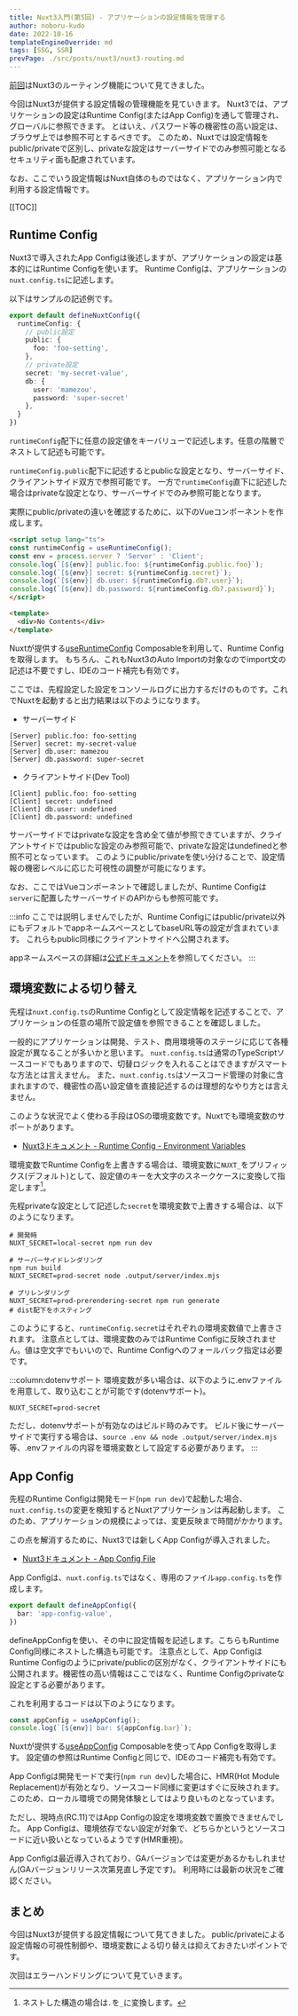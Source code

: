 ```yaml
---
title: Nuxt3入門(第5回) - アプリケーションの設定情報を管理する
author: noboru-kudo
date: 2022-10-16
templateEngineOverride: md
tags: [SSG, SSR]
prevPage: ./src/posts/nuxt3/nuxt3-routing.md
---
```


[前回](/nuxt/nuxt3-routing/)はNuxt3のルーティング機能について見てきました。

今回はNuxt3が提供する設定情報の管理機能を見ていきます。
Nuxt3では、アプリケーションの設定はRuntime Config(またはApp Config)を通して管理され、グローバルに参照できます。
とはいえ、パスワード等の機密性の高い設定は、ブラウザ上では参照不可とするべきです。
このため、Nuxtでは設定情報をpublic/privateで区別し、privateな設定はサーバーサイドでのみ参照可能となるセキュリティ面も配慮されています。

なお、ここでいう設定情報はNuxt自体のものではなく、アプリケーション内で利用する設定情報です。

[[TOC]]

## Runtime Config

Nuxt3で導入されたApp Configは後述しますが、アプリケーションの設定は基本的にはRuntime Configを使います。
Runtime Configは、アプリケーションの`nuxt.config.ts`に記述します。

以下はサンプルの記述例です。

```typescript
export default defineNuxtConfig({
  runtimeConfig: {
    // public設定
    public: {
      foo: 'foo-setting',
    },
    // private設定
    secret: 'my-secret-value',
    db: {
      user: 'mamezou',
      password: 'super-secret'
    },
  }
})
```
`runtimeConfig`配下に任意の設定値をキーバリューで記述します。任意の階層でネストして記述も可能です。

`runtimeConfig.public`配下に記述するとpublicな設定となり、サーバーサイド、クライアントサイド双方で参照可能です。
一方で`runtimeConfig`直下に記述した場合はprivateな設定となり、サーバーサイドでのみ参照可能となります。

実際にpublic/privateの違いを確認するために、以下のVueコンポーネントを作成します。

```html
<script setup lang="ts">
const runtimeConfig = useRuntimeConfig();
const env = process.server ? 'Server' : 'Client';
console.log(`[${env}] public.foo: ${runtimeConfig.public.foo}`);
console.log(`[${env}] secret: ${runtimeConfig.secret}`);
console.log(`[${env}] db.user: ${runtimeConfig.db?.user}`);
console.log(`[${env}] db.password: ${runtimeConfig.db?.password}`);
</script>

<template>
  <div>No Contents</div>
</template>
```

Nuxtが提供する[useRuntimeConfig](https://v3.nuxtjs.org/api/composables/use-runtime-config) Composableを利用して、Runtime Configを取得します。
もちろん、これもNuxt3のAuto Importの対象なのでimport文の記述は不要ですし、IDEのコード補完も有効です。

ここでは、先程設定した設定をコンソールログに出力するだけのものです。これでNuxtを起動すると出力結果は以下のようになります。

- サーバーサイド
```
[Server] public.foo: foo-setting
[Server] secret: my-secret-value
[Server] db.user: mamezou
[Server] db.password: super-secret
```

- クライアントサイド(Dev Tool)
```
[Client] public.foo: foo-setting
[Client] secret: undefined
[Client] db.user: undefined
[Client] db.password: undefined
```

サーバーサイドではprivateな設定を含め全て値が参照できていますが、クライアントサイドではpublicな設定のみ参照可能で、privateな設定はundefinedと参照不可となっています。
このようにpublic/privateを使い分けることで、設定情報の機密レベルに応じた可視性の調整が可能になります。

なお、ここではVueコンポーネントで確認しましたが、Runtime Configは`server`に配置したサーバーサイドのAPIからも参照可能です。

:::info
ここでは説明しませんでしたが、Runtime Configにはpublic/private以外にもデフォルトでappネームスペースとしてbaseURL等の設定が含まれています。
これらもpublic同様にクライアントサイドへ公開されます。

appネームスペースの詳細は[公式ドキュメント](https://v3.nuxtjs.org/api/configuration/nuxt-config#runtimeconfig)を参照してください。
:::

## 環境変数による切り替え
先程は`nuxt.config.ts`のRuntime Configとして設定情報を記述することで、アプリケーションの任意の場所で設定値を参照できることを確認しました。

一般的にアプリケーションは開発、テスト、商用環境等のステージに応じて各種設定が異なることが多いかと思います。
`nuxt.config.ts`は通常のTypeScriptソースコードでもありますので、切替ロジックを入れることはできますがスマートな方法とは言えません。
また、`nuxt.config.ts`はソースコード管理の対象に含まれますので、機密性の高い設定値を直接記述するのは理想的なやり方とは言えません。

このような状況でよく使わる手段はOSの環境変数です。Nuxtでも環境変数のサポートがあります。

- [Nuxt3ドキュメント - Runtime Config - Environment Variables](https://v3.nuxtjs.org/guide/going-further/runtime-config#environment-variables)

環境変数でRuntime Configを上書きする場合は、環境変数に`NUXT_`をプリフィックス(デフォルト)として、設定値のキーを大文字のスネークケースに変換して指定します[^1]。

[^1]: ネストした構造の場合は`.`を`_`に変換します。

先程privateな設定として記述した`secret`を環境変数で上書きする場合は、以下のようになります。

```shell
# 開発時
NUXT_SECRET=local-secret npm run dev

# サーバーサイドレンダリング
npm run build
NUXT_SECRET=prod-secret node .output/server/index.mjs

# プリレンダリング
NUXT_SECRET=prod-prerendering-secret npm run generate
# dist配下をホスティング
```

このようにすると、`runtimeConfig.secret`はそれぞれの環境変数値で上書きされます。
注意点としては、環境変数のみではRuntime Configに反映されません。値は空文字でもいいので、Runtime Configへのフォールバック指定は必要です。

:::column:dotenvサポート
環境変数が多い場合は、以下のように.envファイルを用意して、取り込むことが可能です(dotenvサポート)。

```text
NUXT_SECRET=prod-secret
```

ただし、dotenvサポートが有効なのはビルド時のみです。
ビルド後にサーバーサイドで実行する場合は、`source .env && node .output/server/index.mjs`等、.envファイルの内容を環境変数として設定する必要があります。
:::

## App Config

先程のRuntime Configは開発モード(`npm run dev`)で起動した場合、`nuxt.config.ts`の変更を検知するとNuxtアプリケーションは再起動します。
このため、アプリケーションの規模によっては、変更反映まで時間がかかります。

この点を解消するために、Nuxt3では新しくApp Configが導入されました。

- [Nuxt3ドキュメント - App Config File](https://v3.nuxtjs.org/guide/directory-structure/app.config)

App Configは、`nuxt.config.ts`ではなく、専用のファイル`app.config.ts`を作成します。

```typescript
export default defineAppConfig({
  bar: 'app-config-value',
})
```

defineAppConfigを使い、その中に設定情報を記述します。こちらもRuntime Config同様にネストした構造も可能です。
注意点として、App ConfigはRuntime Configのようにprivate/publicの区別がなく、クライアントサイドにも公開されます。機密性の高い情報はここではなく、Runtime Configのprivateな設定とする必要があります。

これを利用するコードは以下のようになります。

```typescript
const appConfig = useAppConfig();
console.log(`[${env}] bar: ${appConfig.bar}`);
```

Nuxtが提供する[useAppConfig](https://v3.nuxtjs.org/api/composables/use-app-config) Composableを使ってApp Configを取得します。
設定値の参照はRuntime Configと同じで、IDEのコード補完も有効です。 

App Configは開発モードで実行(`npm run dev`)した場合に、HMR(Hot Module Replacement)が有効となり、ソースコード同様に変更はすぐに反映されます。
このため、ローカル環境での開発体験としてはより良いものとなっています。

ただし、現時点(RC.11)ではApp Configの設定を環境変数で置換できませんでした。
App Configは、環境依存でない設定が対象で、どちらかというとソースコードに近い扱いとなっているようです(HMR重視)。

App Configは最近導入されており、GAバージョンでは変更があるかもしれません(GAバージョンリリース次第見直し予定です)。
利用時には最新の状況をご確認ください。

## まとめ

今回はNuxt3が提供する設定情報について見てきました。
public/privateによる設定情報の可視性制御や、環境変数による切り替えは抑えておきたいポイントです。

次回はエラーハンドリングについて見ていきます。
